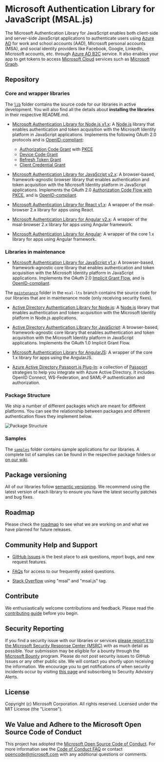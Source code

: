 # Microsoft Authentication Library for JavaScript (MSAL.js)

The Microsoft Authentication Library for JavaScript enables both client-side and server-side JavaScript applications to authenticate users using [Azure AD](https://docs.microsoft.com/azure/active-directory/develop/v2-overview) for work and school accounts (AAD), Microsoft personal accounts (MSA), and social identity providers like Facebook, Google, LinkedIn, Microsoft accounts, etc. through [Azure AD B2C](https://docs.microsoft.com/azure/active-directory-b2c/active-directory-b2c-overview#identity-providers) service. It also enables your app to get tokens to access [Microsoft Cloud](https://www.microsoft.com/enterprise) services such as [Microsoft Graph](https://graph.microsoft.io).

## Repository

### Core and wrapper libraries

The [`lib`](https://github.com/AzureAD/microsoft-authentication-library-for-js/tree/dev/lib) folder contains the source code for our libraries in active development. You will also find all the details about **installing the libraries** in their respective README.md.

- [Microsoft Authentication Library for Node.js v1.x](lib/msal-node/): A [Node.js](https://nodejs.org/en/) library that enables authentication and token acquisition with the Microsoft Identity platform in JavaScript applications. Implements the following OAuth 2.0 protocols and is [OpenID-compliant](https://docs.microsoft.com/azure/active-directory/develop/v2-protocols-oidc):
  - [Authorization Code Grant](https://oauth.net/2/grant-types/authorization-code/) with [PKCE](https://oauth.net/2/pkce/)
  - [Device Code Grant](https://oauth.net/2/grant-types/device-code/)
  - [Refresh Token Grant](https://oauth.net/2/grant-types/refresh-token/)
  - [Client Credential Grant](https://oauth.net/2/grant-types/client-credentials/)

- [Microsoft Authentication Library for JavaScript v2.x](lib/msal-browser/): A browser-based, framework-agnostic browser library that enables authentication and token acquisition with the Microsoft Identity platform in JavaScript applications. Implements the OAuth 2.0 [Authorization Code Flow with PKCE](https://docs.microsoft.com/azure/active-directory/develop/v2-oauth2-auth-code-flow), and is [OpenID-compliant](https://docs.microsoft.com/azure/active-directory/develop/v2-protocols-oidc).

- [Microsoft Authentication Library for React v1.x](lib/msal-react/): A wrapper of the msal-browser 2.x library for apps using React.

- [Microsoft Authentication Library for Angular v2.x](lib/msal-angular/): A wrapper of the msal-browser 2.x library for apps using Angular framework.

- [Microsoft Authentication Library for Angular](https://github.com/AzureAD/microsoft-authentication-library-for-js/tree/msal-angular-v1/lib/msal-angular): A wrapper of the core 1.x library for apps using Angular framework.

### Libraries in maintenance

- [Microsoft Authentication Library for JavaScript v1.x](https://github.com/AzureAD/microsoft-authentication-library-for-js/tree/msal-lts/lib/msal-core): A browser-based, framework-agnostic core library that enables authentication and token acquisition with the Microsoft Identity platform in JavaScript applications. Implements the OAuth 2.0 [Implicit Grant Flow](https://docs.microsoft.com/azure/active-directory/develop/v2-oauth2-implicit-grant-flow), and is [OpenID-compliant](https://docs.microsoft.com/azure/active-directory/develop/v2-protocols-oidc).

The [`maintenance`](https://github.com/AzureAD/microsoft-authentication-library-for-js/tree/msal-lts/maintenance) folder in the `msal-lts` branch contains the source code for our libraries that are in maintenance mode (only receiving security fixes).

- [Active Directory Authentication Library for Node.js](https://github.com/AzureAD/microsoft-authentication-library-for-js/tree/msal-lts/maintenance/adal-node): A [Node.js](https://nodejs.org/en/) library that enables authentication and token acquisition with the Microsoft Identity platform in Node.js applications.

- [Active Directory Authentication Library for JavaScript](https://github.com/AzureAD/microsoft-authentication-library-for-js/tree/msal-lts/maintenance/adal-angular): A browser-based, framework-agnostic core library that enables authentication and token acquisition with the Microsoft Identity platform in JavaScript applications. Implements the OAuth 1.0 Implicit Grant Flow.

- [Microsoft Authentication Library for AngularJS](https://github.com/AzureAD/microsoft-authentication-library-for-js/tree/msal-lts/maintenance/msal-angularjs): A wrapper of the core 1.x library for apps using the AngularJS.

- [Azure Active Directory Passport.js Plug-In](https://github.com/AzureAD/microsoft-authentication-library-for-js/tree/msal-lts/maintenance/passport-azure-ad): a collection of [Passport](http://passportjs.org/) strategies to help you integrate with Azure Active Directory. It includes OpenID Connect, WS-Federation, and SAML-P authentication and authorization.

### Package Structure

We ship a number of different packages which are meant for different platforms. You can see the relationship between packages and different authentication flows they implement below.

![Package Structure](docs/diagrams/png/PackageStructure.png)

### Samples

The [`samples`](https://github.com/AzureAD/microsoft-authentication-library-for-js/tree/dev/samples) folder contains sample applications for our libraries. A complete list of samples can be found in the respective package folders or [on our wiki](https://github.com/AzureAD/microsoft-authentication-library-for-js/wiki/Samples).

## Package versioning

All of our libraries follow [semantic versioning](https://semver.org). We recommend using the latest version of each library to ensure you have the latest security patches and bug fixes.

## Roadmap

Please check the [roadmap](https://github.com/AzureAD/microsoft-authentication-library-for-js/blob/dev/roadmap.md) to see what we are working on and what we have planned for future releases.

## Community Help and Support

- [GitHub Issues](../../issues) is the best place to ask questions, report bugs, and new request features.

- [FAQs](https://github.com/AzureAD/microsoft-authentication-library-for-js/wiki/FAQs) for access to our frequently asked questions.

- [Stack Overflow](http://stackoverflow.com/questions/tagged/msal) using "msal" and "msal.js" tag.

## Contribute

We enthusiastically welcome contributions and feedback. Please read the [contributing guide](contributing.md) before you begin.

## Security Reporting

If you find a security issue with our libraries or services [please report it to the Microsoft Security Response Center (MSRC)](https://aka.ms/report-security-issue) with as much detail as possible. Your submission may be eligible for a bounty through the [Microsoft Bounty](http://aka.ms/bugbounty) program. Please do not post security issues to GitHub Issues or any other public site. We will contact you shortly upon receiving the information. We encourage you to get notifications of when security incidents occur by visiting [this page](https://www.microsoft.com/msrc/technical-security-notifications) and subscribing to Security Advisory Alerts.

## License

Copyright (c) Microsoft Corporation.  All rights reserved. Licensed under the MIT License (the "License").

## We Value and Adhere to the Microsoft Open Source Code of Conduct

This project has adopted the [Microsoft Open Source Code of Conduct](https://opensource.microsoft.com/codeofconduct/). For more information see the [Code of Conduct FAQ](https://opensource.microsoft.com/codeofconduct/faq/) or contact [opencode@microsoft.com](mailto:opencode@microsoft.com) with any additional questions or comments.
